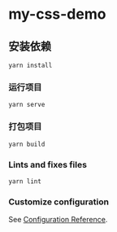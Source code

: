 # my-css-demo

## 安装依赖
```
yarn install
```

### 运行项目
```
yarn serve
```

### 打包项目
```
yarn build
```

### Lints and fixes files
```
yarn lint
```

### Customize configuration
See [Configuration Reference](https://cli.vuejs.org/config/).
